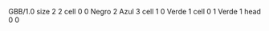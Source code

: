 <gs-board without-header> GBB/1.0
size 2 2
cell 0 0 Negro 2 Azul 3
cell 1 0 Verde 1 
cell 0 1 Verde 1 
head 0 0 </gs-board>